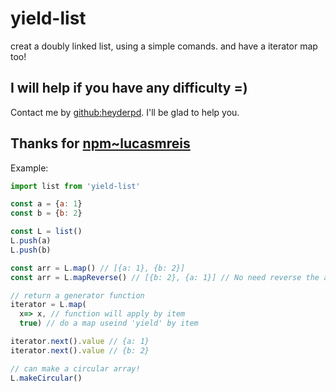 # yield-list
creat a doubly linked list, using a simple comands.
and have a iterator map too!

## I will help if you have any difficulty =)
Contact me by [github:heyderpd](https://github.com/heyderpd). I'll be glad to help you.

## Thanks for [npm~lucasmreis](https://www.npmjs.com/~lucasmreis)

Example:
```javascript
import list from 'yield-list'

const a = {a: 1}
const b = {b: 2}

const L = list()
L.push(a)
L.push(b)

const arr = L.map() // [{a: 1}, {b: 2}]
const arr = L.mapReverse() // [{b: 2}, {a: 1}] // No need reverse the array! It's a direct map.

// return a generator function
iterator = L.map(
  x=> x, // function will apply by item
  true) // do a map useind 'yield' by item

iterator.next().value // {a: 1}
iterator.next().value // {b: 2}

// can make a circular array!
L.makeCircular()
```
